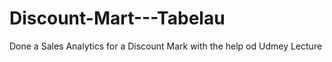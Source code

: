 # Discount-Mart---Tabelau
Done a Sales Analytics for a Discount Mark with the help od Udmey Lecture
